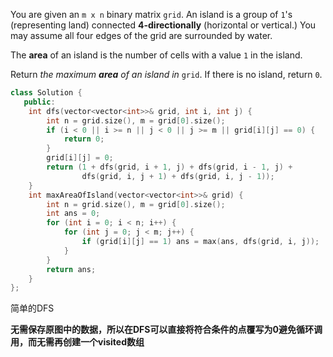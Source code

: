 You are given an `m x n` binary matrix `grid`. An island is a group of `1`'s (representing land) connected **4-directionally** (horizontal or vertical.) You may assume all four edges of the grid are surrounded by water.

The **area** of an island is the number of cells with a value `1` in the island.

Return *the maximum **area** of an island in* `grid`. If there is no island, return `0`.

```cpp
class Solution {
   public:
    int dfs(vector<vector<int>>& grid, int i, int j) {
        int n = grid.size(), m = grid[0].size();
        if (i < 0 || i >= n || j < 0 || j >= m || grid[i][j] == 0) {
            return 0;
        }
        grid[i][j] = 0;
        return (1 + dfs(grid, i + 1, j) + dfs(grid, i - 1, j) +
                dfs(grid, i, j + 1) + dfs(grid, i, j - 1));
    }
    int maxAreaOfIsland(vector<vector<int>>& grid) {
        int n = grid.size(), m = grid[0].size();
        int ans = 0;
        for (int i = 0; i < n; i++) {
            for (int j = 0; j < m; j++) {
                if (grid[i][j] == 1) ans = max(ans, dfs(grid, i, j));
            }
        }
        return ans;
    }
};
```

简单的DFS

**无需保存原图中的数据，所以在DFS可以直接将符合条件的点覆写为0避免循环调用，而无需再创建一个visited数组**

